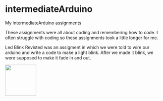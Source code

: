 # intermediateArduino 
My intermediateArduino assignments 

These assignments were all about coding and remembering how to code. I often struggle with coding so these assignments took a little longer for me. 

Led Blink Revisted was an assigment in which we were told to wire our arduino and write a code to make a light blink. After we made it blink, we were supposed to make it fade in and out. 


<img src="images/octocat.jpg" width="100" >
